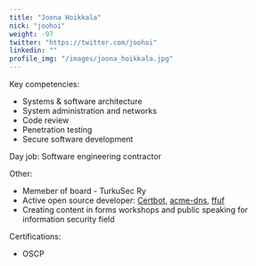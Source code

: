```yaml
---
title: "Joona Hoikkala"
nick: "joohoi"
weight: -97
twitter: "https://twitter.com/joohoi"
linkedin: ""
profile_img: "/images/joona_hoikkala.jpg"
---
```


Key competencies:
* Systems & software architecture
* System administration and networks
* Code review
* Penetration testing
* Secure software development

Day job: Software engineering contractor

Other:
* Memeber of board - TurkuSec Ry
* Active open source developer: [Certbot](https://github.com/certbot/certbot/), [acme-dns](https://github.com/joohoi/acme-dns), [ffuf](https://github.com/ffuf/ffuf)
* Creating content in forms workshops and public speaking for information security field

Certifications:
* OSCP
